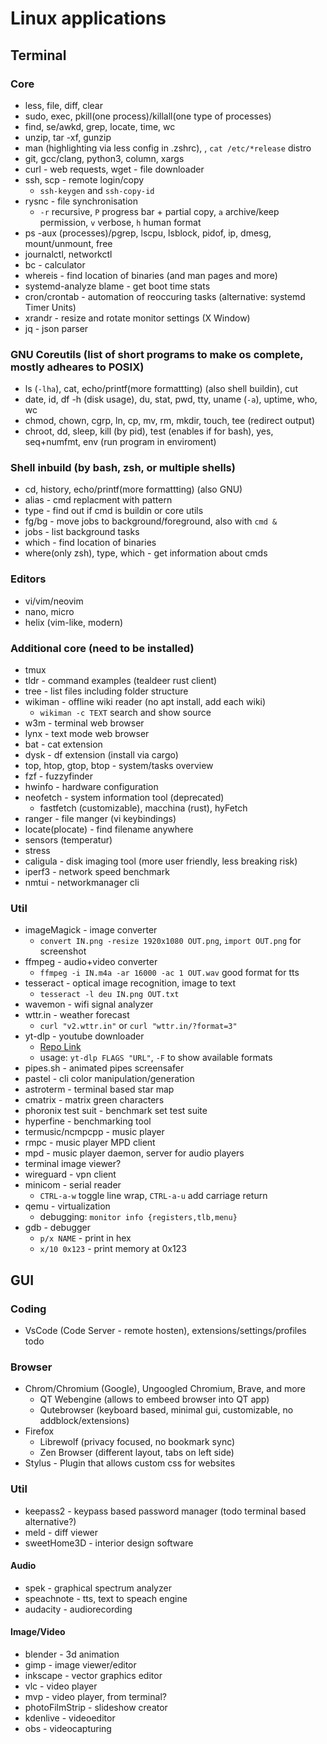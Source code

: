 # Linux applications
## Terminal
### Core
- less, file, diff, clear
- sudo, exec, pkill(one process)/killall(one type of processes)
- find, se/awkd, grep, locate, time, wc
- unzip, tar -xf, gunzip
- man (highlighting via less config in .zshrc), , `cat /etc/*release` distro
- git, gcc/clang, python3, column, xargs
- curl - web requests, wget - file downloader
- ssh, scp - remote login/copy
	- `ssh-keygen` and `ssh-copy-id`
- rysnc - file synchronisation
	- `-r` recursive, `P` progress bar + partial copy, `a` archive/keep permission, `v` verbose, `h` human format
- ps -aux (processes)/pgrep, lscpu, lsblock, pidof, ip, dmesg, mount/unmount, free
- journalctl, networkctl
- bc - calculator
- whereis - find location of binaries (and man pages and more)
- systemd-analyze blame - get boot time stats
- cron/crontab - automation of reoccuring tasks (alternative: systemd Timer Units)
- xrandr - resize and rotate monitor settings (X Window)
- jq - json parser

### GNU Coreutils (list of short programs to make os complete,  mostly adheares to POSIX)
- ls (`-lha`), cat, echo/printf(more formattting) (also shell buildin), cut
- date, id, df -h (disk usage), du, stat, pwd, tty, uname (`-a`), uptime, who, wc
- chmod, chown, cgrp, ln, cp, mv, rm, mkdir, touch, tee (redirect output)
- chroot, dd, sleep, kill (by pid), test (enables if for bash), yes, seq+numfmt, env (run program in enviroment)

### Shell inbuild (by bash, zsh, or multiple shells)
- cd, history, echo/printf(more formattting) (also GNU)
- alias - cmd replacment with pattern
- type - find out if cmd is buildin or core utils
- fg/bg - move jobs to background/foreground, also with `cmd &`
- jobs - list background tasks
- which - find location of binaries
- where(only zsh), type, which - get information about cmds 


### Editors
- vi/vim/neovim
- nano, micro
- helix (vim-like, modern)

### Additional core (need to be installed)
- tmux
- tldr - command examples (tealdeer rust client)
- tree - list files including folder structure
- wikiman - offline wiki reader (no apt install, add each wiki)
	- `wikiman -c TEXT` search and show source
- w3m - terminal web browser
- lynx - text mode web browser
- bat - cat extension
- dysk - df extension (install via cargo)
- top, htop, gtop, btop - system/tasks overview
- fzf - fuzzyfinder
- hwinfo - hardware configuration
- neofetch - system information tool (deprecated)
	- fastfetch (customizable), macchina (rust), hyFetch
- ranger - file manger (vi keybindings)
- locate(plocate) - find filename anywhere
- sensors (temperatur)
- stress
- caligula - disk imaging tool (more user friendly, less breaking risk)
- iperf3 - network speed benchmark
- nmtui - networkmanager cli

### Util
- imageMagick - image converter
	- `convert IN.png -resize 1920x1080 OUT.png`, `import OUT.png` for screenshot
- ffmpeg - audio+video converter
	- `ffmpeg -i IN.m4a -ar 16000 -ac 1 OUT.wav` good format for tts
- tesseract - optical image recognition, image to text
	- `tesseract -l deu IN.png OUT.txt`
- wavemon - wifi signal analyzer
- wttr.in - weather forecast
	- `curl "v2.wttr.in"` or `curl "wttr.in/?format=3"`
- yt-dlp - youtube downloader
	- [Repo Link](https://github.com/yt-dlp/yt-dlp)
	- usage: `yt-dlp FLAGS "URL"`, `-F` to show available formats
- pipes.sh - animated pipes screensafer
- pastel - cli color manipulation/generation
- astroterm - terminal based star map
- cmatrix - matrix green characters
- phoronix test suit - benchmark set test suite
- hyperfine - benchmarking tool
- termusic/ncmpcpp - music player
- rmpc - music player MPD client
- mpd - music player daemon, server for audio players
- terminal image viewer?
- wireguard - vpn client
- minicom - serial reader
	- `CTRL-a-w` toggle line wrap, `CTRL-a-u` add carriage return
- qemu - virtualization
	- debugging: `monitor info {registers,tlb,menu}`
- gdb - debugger
	- `p/x NAME` - print in hex
	- `x/10 0x123` - print memory at 0x123

## GUI
### Coding
- VsCode (Code Server - remote hosten), extensions/settings/profiles todo
### Browser
- Chrom/Chromium (Google), Ungoogled Chromium, Brave, and more
	- QT Webengine (allows to embeed browser into QT app)
	- Qutebrowser (keyboard based, minimal gui, customizable, no addblock/extensions)
- Firefox
	- Librewolf (privacy focused, no bookmark sync)
	- Zen Browser (different layout, tabs on left side)
- Stylus - Plugin that allows custom css for websites

### Util
- keepass2 - keypass based password manager (todo terminal based alternative?)
- meld - diff viewer
- sweetHome3D - interior design software
#### Audio
- spek - graphical spectrum analyzer
- speachnote - tts, text to speach engine
- audacity - audiorecording
#### Image/Video
- blender - 3d animation
- gimp - image viewer/editor
- inkscape - vector graphics editor
- vlc - video player
- mvp - video player, from terminal?
- photoFilmStrip - slideshow creator
- kdenlive - videoeditor
- obs - videocapturing
